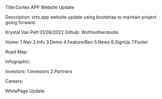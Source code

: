 Title:Cortex APP Website Update

Description: crtx.app website update using bootstrap to maintain project going forward. 


Krystal Van Pelt 01/26/2022
Github: Wolfmotherstudio

Home:
1.Nav
2.Info
3.Demo
4.Feature/Ben
5.News
6.SignUp
7.Footer

Road Map:

Infographic:

Investors:
1.Investors
2.Partners

Careers:

WhitePage Update